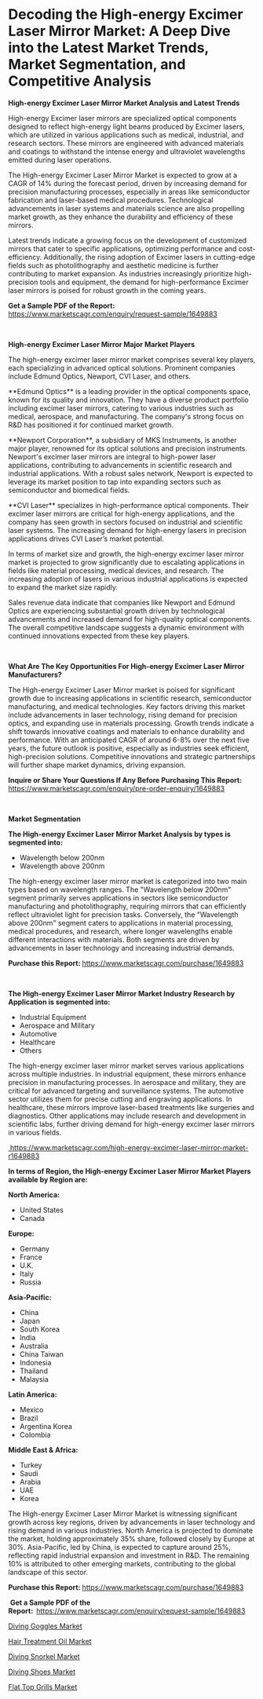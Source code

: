 <p><h1>Decoding the High-energy Excimer Laser Mirror Market: A Deep Dive into the Latest Market Trends, Market Segmentation, and Competitive Analysis</h1></p><p><strong>High-energy Excimer Laser Mirror Market Analysis and Latest Trends</strong></p>
<p><p>High-energy Excimer laser mirrors are specialized optical components designed to reflect high-energy light beams produced by Excimer lasers, which are utilized in various applications such as medical, industrial, and research sectors. These mirrors are engineered with advanced materials and coatings to withstand the intense energy and ultraviolet wavelengths emitted during laser operations.</p><p>The High-energy Excimer Laser Mirror Market is expected to grow at a CAGR of 14% during the forecast period, driven by increasing demand for precision manufacturing processes, especially in areas like semiconductor fabrication and laser-based medical procedures. Technological advancements in laser systems and materials science are also propelling market growth, as they enhance the durability and efficiency of these mirrors.</p><p>Latest trends indicate a growing focus on the development of customized mirrors that cater to specific applications, optimizing performance and cost-efficiency. Additionally, the rising adoption of Excimer lasers in cutting-edge fields such as photolithography and aesthetic medicine is further contributing to market expansion. As industries increasingly prioritize high-precision tools and equipment, the demand for high-performance Excimer laser mirrors is poised for robust growth in the coming years.</p></p>
<p><strong>Get a Sample PDF of the Report:&nbsp;</strong> <a href="https://www.marketscagr.com/enquiry/request-sample/1649883?utm_campaign=1262&utm_medium=2&utm_source=Github&utm_content=ia&utm_term=25092024&utm_id=high-energy-excimer-laser-mirror">https://www.marketscagr.com/enquiry/request-sample/1649883</a></p>
<p>&nbsp;</p>
<p><strong>High-energy Excimer Laser Mirror Major Market Players</strong></p>
<p><p>The high-energy excimer laser mirror market comprises several key players, each specializing in advanced optical solutions. Prominent companies include Edmund Optics, Newport, CVI Laser, and others.</p><p>**Edmund Optics** is a leading provider in the optical components space, known for its quality and innovation. They have a diverse product portfolio including excimer laser mirrors, catering to various industries such as medical, aerospace, and manufacturing. The company's strong focus on R&D has positioned it for continued market growth.</p><p>**Newport Corporation**, a subsidiary of MKS Instruments, is another major player, renowned for its optical solutions and precision instruments. Newport's excimer laser mirrors are integral to high-power laser applications, contributing to advancements in scientific research and industrial applications. With a robust sales network, Newport is expected to leverage its market position to tap into expanding sectors such as semiconductor and biomedical fields.</p><p>**CVI Laser** specializes in high-performance optical components. Their excimer laser mirrors are critical for high-energy applications, and the company has seen growth in sectors focused on industrial and scientific laser systems. The increasing demand for high-energy lasers in precision applications drives CVI Laser’s market potential.</p><p>In terms of market size and growth, the high-energy excimer laser mirror market is projected to grow significantly due to escalating applications in fields like material processing, medical devices, and research. The increasing adoption of lasers in various industrial applications is expected to expand the market size rapidly. </p><p>Sales revenue data indicate that companies like Newport and Edmund Optics are experiencing substantial growth driven by technological advancements and increased demand for high-quality optical components. The overall competitive landscape suggests a dynamic environment with continued innovations expected from these key players.</p></p>
<p>&nbsp;</p>
<p><strong>What Are The Key Opportunities For High-energy Excimer Laser Mirror Manufacturers?</strong></p>
<p><p>The High-energy Excimer Laser Mirror market is poised for significant growth due to increasing applications in scientific research, semiconductor manufacturing, and medical technologies. Key factors driving this market include advancements in laser technology, rising demand for precision optics, and expanding use in materials processing. Growth trends indicate a shift towards innovative coatings and materials to enhance durability and performance. With an anticipated CAGR of around 6-8% over the next five years, the future outlook is positive, especially as industries seek efficient, high-precision solutions. Competitive innovations and strategic partnerships will further shape market dynamics, driving expansion.</p></p>
<p><strong>Inquire or Share Your Questions If Any Before Purchasing This Report:</strong> <a href="https://www.marketscagr.com/enquiry/pre-order-enquiry/1649883?utm_campaign=1262&utm_medium=2&utm_source=Github&utm_content=ia&utm_term=25092024&utm_id=high-energy-excimer-laser-mirror">https://www.marketscagr.com/enquiry/pre-order-enquiry/1649883</a></p>
<p>&nbsp;</p>
<p><strong>Market Segmentation</strong></p>
<p><strong>The High-energy Excimer Laser Mirror Market Analysis by types is segmented into:</strong></p>
<p><ul><li>Wavelength below 200nm</li><li>Wavelength above 200nm</li></ul></p>
<p><p>The high-energy excimer laser mirror market is categorized into two main types based on wavelength ranges. The "Wavelength below 200nm" segment primarily serves applications in sectors like semiconductor manufacturing and photolithography, requiring mirrors that can efficiently reflect ultraviolet light for precision tasks. Conversely, the "Wavelength above 200nm" segment caters to applications in material processing, medical procedures, and research, where longer wavelengths enable different interactions with materials. Both segments are driven by advancements in laser technology and increasing industrial demands.</p></p>
<p><strong>Purchase this Report:&nbsp;</strong><a href="https://www.marketscagr.com/purchase/1649883?utm_campaign=1262&utm_medium=2&utm_source=Github&utm_content=ia&utm_term=25092024&utm_id=high-energy-excimer-laser-mirror">https://www.marketscagr.com/purchase/1649883</a></p>
<p>&nbsp;</p>
<p><strong>The High-energy Excimer Laser Mirror Market Industry Research by Application is segmented into:</strong></p>
<p><ul><li>Industrial Equipment</li><li>Aerospace and Military</li><li>Automotive</li><li>Healthcare</li><li>Others</li></ul></p>
<p><p>The high-energy excimer laser mirror market serves various applications across multiple industries. In industrial equipment, these mirrors enhance precision in manufacturing processes. In aerospace and military, they are critical for advanced targeting and surveillance systems. The automotive sector utilizes them for precise cutting and engraving applications. In healthcare, these mirrors improve laser-based treatments like surgeries and diagnostics. Other applications may include research and development in scientific labs, further driving demand for high-energy excimer laser mirrors in various fields.</p></p>
<p><a href="https://www.marketscagr.com/high-energy-excimer-laser-mirror-market-r1649883?utm_campaign=1262&utm_medium=2&utm_source=Github&utm_content=ia&utm_term=25092024&utm_id=high-energy-excimer-laser-mirror">&nbsp;https://www.marketscagr.com/high-energy-excimer-laser-mirror-market-r1649883</a></p>
<p><strong>In terms of Region, the High-energy Excimer Laser Mirror Market Players available by Region are:</strong></p>
<p>
    <p> <strong> North America: </strong>
        <ul>
            <li>United States</li>
            <li>Canada</li>
        </ul>
        </p> 
    <p> <strong> Europe: </strong>
        <ul>
            <li>Germany</li>
            <li>France</li>
            <li>U.K.</li>
            <li>Italy</li>
            <li>Russia</li>
        </ul>
        </p> 
    <p> <strong> Asia-Pacific: </strong>
        <ul>
            <li>China</li>
            <li>Japan</li>
            <li>South Korea</li>
            <li>India</li>
            <li>Australia</li>
            <li>China Taiwan</li>
            <li>Indonesia</li>
            <li>Thailand</li>
            <li>Malaysia</li>
        </ul>
        </p> 
    <p> <strong> Latin America: </strong>
        <ul>
            <li>Mexico</li>
            <li>Brazil</li>
            <li>Argentina Korea</li>
            <li>Colombia</li>
        </ul>
        </p> 
    <p> <strong> Middle East & Africa: </strong>
        <ul>
            <li>Turkey</li>
            <li>Saudi</li>
            <li>Arabia</li>
            <li>UAE</li>
            <li>Korea</li>
        </ul>
    </p>
    </p>
<p><p>The High-energy Excimer Laser Mirror Market is witnessing significant growth across key regions, driven by advancements in laser technology and rising demand in various industries. North America is projected to dominate the market, holding approximately 35% share, followed closely by Europe at 30%. Asia-Pacific, led by China, is expected to capture around 25%, reflecting rapid industrial expansion and investment in R&D. The remaining 10% is attributed to other emerging markets, contributing to the global landscape of this sector.</p></p>
<p><strong>Purchase this Report: </strong><a href="https://www.marketscagr.com/purchase/1649883?utm_campaign=1262&utm_medium=2&utm_source=Github&utm_content=ia&utm_term=25092024&utm_id=high-energy-excimer-laser-mirror">https://www.marketscagr.com/purchase/1649883</a></p>
<p>&nbsp;<strong>Get a Sample PDF of the Report:&nbsp;&nbsp;</strong><a href="https://www.marketscagr.com/enquiry/request-sample/1649883?utm_campaign=1262&utm_medium=2&utm_source=Github&utm_content=ia&utm_term=25092024&utm_id=high-energy-excimer-laser-mirror">https://www.marketscagr.com/enquiry/request-sample/1649883</a></p>
<p><strong></strong></p>
<p><p><a href="https://www.linkedin.com/pulse/diving-goggles-market-size-share-growth-analysis-type-application-a22ie?trackingId=0bV2VXSUSVmFwwtLJ1rNuQ%3D%3D&utm_campaign=1262&utm_medium=2&utm_source=Github&utm_content=ia&utm_term=25092024&utm_id=high-energy-excimer-laser-mirror">Diving Goggles Market</a></p><p><a href="https://issuu.com/reportprime-2/docs/hair-treatment-oil-market-size-2030_506d545b86dc1e?utm_campaign=1262&utm_medium=2&utm_source=Github&utm_content=ia&utm_term=25092024&utm_id=high-energy-excimer-laser-mirror">Hair Treatment Oil Market</a></p><p><a href="https://www.linkedin.com/pulse/diving-snorkel-market-report-product-type-wetsemi-dryall-dry-emxye?trackingId=xg0cU4eJQ2aZUy%2F%2F4ONKcg%3D%3D&utm_campaign=1262&utm_medium=2&utm_source=Github&utm_content=ia&utm_term=25092024&utm_id=high-energy-excimer-laser-mirror">Diving Snorkel Market</a></p><p><a href="https://www.linkedin.com/pulse/future-insights-diving-shoes-market-trends-regional-analysis-046mc?trackingId=AnWbqeq5Rc2w7R6SryHl7A%3D%3D&utm_campaign=1262&utm_medium=2&utm_source=Github&utm_content=ia&utm_term=25092024&utm_id=high-energy-excimer-laser-mirror">Diving Shoes Market</a></p><p><a href="https://issuu.com/reportprime-2/docs/flat-top-grills-market-size-2030.pp_471a999e2eb501?utm_campaign=1262&utm_medium=2&utm_source=Github&utm_content=ia&utm_term=25092024&utm_id=high-energy-excimer-laser-mirror">Flat Top Grills Market</a></p></p>